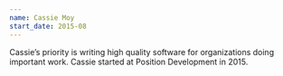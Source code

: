 ```yaml
---
name: Cassie Moy
start_date: 2015-08
---
```


Cassie’s priority is writing high quality software for organizations doing important work. Cassie started at Position Development in 2015.
